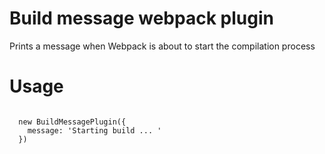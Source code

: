 # Build message webpack plugin
Prints a message when Webpack is about to start the compilation process

# Usage
```

  new BuildMessagePlugin({
    message: 'Starting build ... '
  })

```
